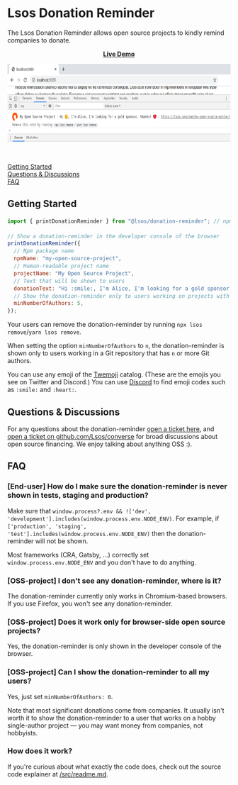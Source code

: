 # Lsos Donation Reminder

The Lsos Donation Reminder allows open source projects to kindly remind companies to donate.

<p align="center">
  <b><a href="https://lsos.org/reminder/demo" target="_blank">Live Demo</a></b>
</p>

<p align="center">
  <img src="/donation-reminder.png" height="175"/>
</p>

<br/>

[Getting Started](#getting-started)
<br/>
[Questions & Discussions](#questions--discussions)
<br/>
[FAQ](#faq)

## Getting Started

~~~js
import { printDonationReminder } from "@lsos/donation-reminder"; // npm i @lsos/donation-reminder

// Show a donation-reminder in the developer console of the browser
printDonationReminder({
  // Npm package name
  npmName: "my-open-source-project",
  // Human-readable project name
  projectName: "My Open Source Project",
  // Text that will be shown to users
  donationText: "Hi :smile:, I'm Alice, I'm looking for a gold sponsor, thanks! :heart:",
  // Show the donation-reminder only to users working on projects with >=5 authors
  minNumberOfAuthors: 5,
});
~~~

Your users can remove the donation-reminder by running `npx lsos remove`/`yarn lsos remove`.

When setting the option `minNumberOfAuthors` to `n`,
the donation-reminder is shown only to users working in a Git repository that has `n` or more Git authors.

You can use any emoji of the [Twemoji](https://github.com/twitter/twemoji) catalog.
(These are the emojis you see on Twitter and Discord.)
You can use [Discord](https://discord.com/) to find emoji codes
such as `:smile:` and `:heart:`.


## Questions & Discussions

For any questions about the donation-reminder
[open a ticket here](https://github.com/Lsos/donation-reminder/issues/new),
and
[open a ticket on github.com/Lsos/converse](https://github.com/Lsos/converse/issues/new)
for broad discussions about open source financing.
We enjoy talking about anything OSS :).


## FAQ

### [End-user] How do I make sure the donation-reminder is never shown in tests, staging and production?

Make sure that `window.process?.env && !['dev', 'development'].includes(window.process.env.NODE_ENV)`.
For example, if `['production', 'staging', 'test'].includes(window.process.env.NODE_ENV)` then the donation-reminder will not be shown.

Most frameworks (CRA, Gatsby, ...) correctly set `window.process.env.NODE_ENV` and you don't have to do anything.

### [OSS-project] I don't see any donation-reminder, where is it?

The donation-reminder currently only works in Chromium-based browsers.
If you use Firefox, you won't see any donation-reminder.

### [OSS-project] Does it work only for browser-side open source projects?

Yes, the donation-reminder is only shown in the developer console of the browser.

### [OSS-project] Can I show the donation-reminder to all my users?

Yes, just set `minNumberOfAuthors: 0`.

Note that most significant donations come from companies.
It usually isn't worth it to show the donation-reminder to a user that works on a hobby single-author project &mdash;
you may want money from companies, not hobbyists.

### How does it work?

If you're curious about what exactly the code does, check out the source code explainer at [/src/readme.md](/src/#readme).
